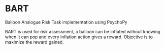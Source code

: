 # BART
Balloon Analogue Risk Task implementation using PsychoPy

BART is used for risk assessment, a balloon can be inflated without knowing when it can pop and every inflation action gives a reward. Objective is to maximize the reward gained.
